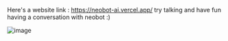 Here's a website link : https://neobot-ai.vercel.app/
try talking and have fun having a conversation with neobot :)

![image](https://github.com/tanmai-tallam/NeoBot-AI/assets/120913651/e4ba8d96-ab08-4ef2-bf4b-9062c106f78c)
